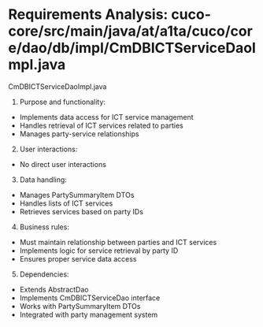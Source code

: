 # Requirements Analysis: cuco-core/src/main/java/at/a1ta/cuco/core/dao/db/impl/CmDBICTServiceDaoImpl.java

CmDBICTServiceDaoImpl.java
1. Purpose and functionality:
- Implements data access for ICT service management
- Handles retrieval of ICT services related to parties
- Manages party-service relationships

2. User interactions:
- No direct user interactions

3. Data handling:
- Manages PartySummaryItem DTOs
- Handles lists of ICT services
- Retrieves services based on party IDs

4. Business rules:
- Must maintain relationship between parties and ICT services
- Implements logic for service retrieval by party ID
- Ensures proper service data access

5. Dependencies:
- Extends AbstractDao
- Implements CmDBICTServiceDao interface
- Works with PartySummaryItem DTOs
- Integrated with party management system